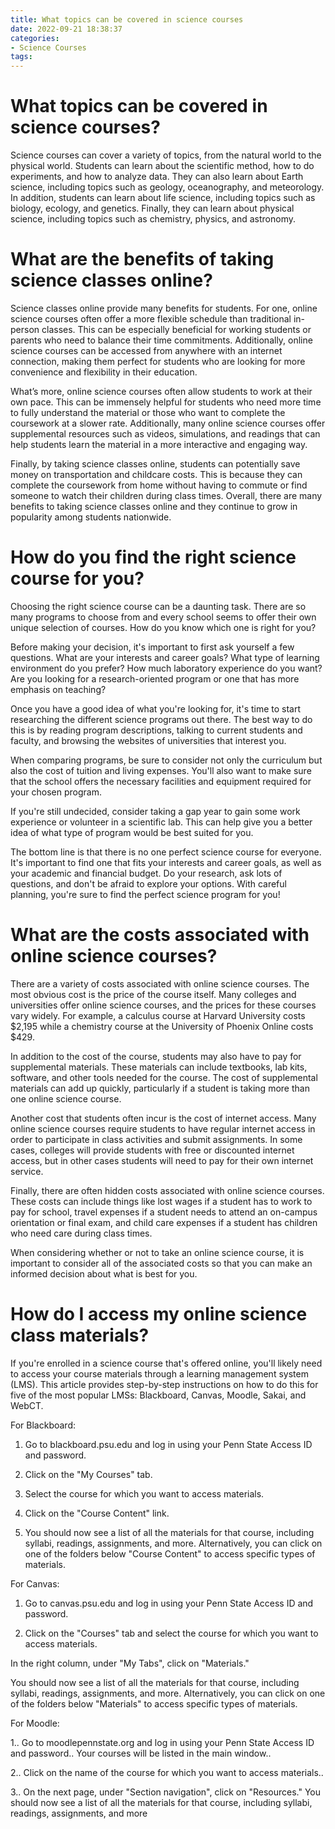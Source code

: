 ```yaml
---
title: What topics can be covered in science courses
date: 2022-09-21 18:38:37
categories:
- Science Courses
tags:
---
```



#  What topics can be covered in science courses?

Science courses can cover a variety of topics, from the natural world to the physical world. Students can learn about the scientific method, how to do experiments, and how to analyze data. They can also learn about Earth science, including topics such as geology, oceanography, and meteorology. In addition, students can learn about life science, including topics such as biology, ecology, and genetics. Finally, they can learn about physical science, including topics such as chemistry, physics, and astronomy.

#  What are the benefits of taking science classes online?

Science classes online provide many benefits for students. For one, online science courses often offer a more flexible schedule than traditional in-person classes. This can be especially beneficial for working students or parents who need to balance their time commitments. Additionally, online science courses can be accessed from anywhere with an internet connection, making them perfect for students who are looking for more convenience and flexibility in their education.

What’s more, online science courses often allow students to work at their own pace. This can be immensely helpful for students who need more time to fully understand the material or those who want to complete the coursework at a slower rate. Additionally, many online science courses offer supplemental resources such as videos, simulations, and readings that can help students learn the material in a more interactive and engaging way.

Finally, by taking science classes online, students can potentially save money on transportation and childcare costs. This is because they can complete the coursework from home without having to commute or find someone to watch their children during class times. Overall, there are many benefits to taking science classes online and they continue to grow in popularity among students nationwide.

#  How do you find the right science course for you?

Choosing the right science course can be a daunting task. There are so many programs to choose from and every school seems to offer their own unique selection of courses. How do you know which one is right for you?

Before making your decision, it's important to first ask yourself a few questions. What are your interests and career goals? What type of learning environment do you prefer? How much laboratory experience do you want? Are you looking for a research-oriented program or one that has more emphasis on teaching?

Once you have a good idea of what you're looking for, it's time to start researching the different science programs out there. The best way to do this is by reading program descriptions, talking to current students and faculty, and browsing the websites of universities that interest you.

When comparing programs, be sure to consider not only the curriculum but also the cost of tuition and living expenses. You'll also want to make sure that the school offers the necessary facilities and equipment required for your chosen program.

If you're still undecided, consider taking a gap year to gain some work experience or volunteer in a scientific lab. This can help give you a better idea of what type of program would be best suited for you.

The bottom line is that there is no one perfect science course for everyone. It's important to find one that fits your interests and career goals, as well as your academic and financial budget. Do your research, ask lots of questions, and don't be afraid to explore your options. With careful planning, you're sure to find the perfect science program for you!

#  What are the costs associated with online science courses?

There are a variety of costs associated with online science courses. The most obvious cost is the price of the course itself. Many colleges and universities offer online science courses, and the prices for these courses vary widely. For example, a calculus course at Harvard University costs $2,195 while a chemistry course at the University of Phoenix Online costs $429.

In addition to the cost of the course, students may also have to pay for supplemental materials. These materials can include textbooks, lab kits, software, and other tools needed for the course. The cost of supplemental materials can add up quickly, particularly if a student is taking more than one online science course.

Another cost that students often incur is the cost of internet access. Many online science courses require students to have regular internet access in order to participate in class activities and submit assignments. In some cases, colleges will provide students with free or discounted internet access, but in other cases students will need to pay for their own internet service.

Finally, there are often hidden costs associated with online science courses. These costs can include things like lost wages if a student has to work to pay for school, travel expenses if a student needs to attend an on-campus orientation or final exam, and child care expenses if a student has children who need care during class times.

When considering whether or not to take an online science course, it is important to consider all of the associated costs so that you can make an informed decision about what is best for you.

#  How do I access my online science class materials?

If you're enrolled in a science course that's offered online, you'll likely need to access your course materials through a learning management system (LMS). This article provides step-by-step instructions on how to do this for five of the most popular LMSs: Blackboard, Canvas, Moodle, Sakai, and WebCT.

For Blackboard:

1. Go to blackboard.psu.edu and log in using your Penn State Access ID and password.

2. Click on the "My Courses" tab.

3. Select the course for which you want to access materials.

4. Click on the "Course Content" link.

5. You should now see a list of all the materials for that course, including syllabi, readings, assignments, and more. Alternatively, you can click on one of the folders below "Course Content" to access specific types of materials.

For Canvas:

1. Go to canvas.psu.edu and log in using your Penn State Access ID and password.

2. Click on the "Courses" tab and select the course for which you want to access materials.



  In the right column, under "My Tabs", click on "Materials."



  You should now see a list of all the materials for that course, including syllabi, readings, assignments, and more. Alternatively, you can click on one of the folders below "Materials" to access specific types of materials.



  For Moodle: 

1.. Go to moodlepennstate.org and log in using your Penn State Access ID and password.. Your courses will be listed in the main window.. 

2.. Click on the name of the course for which you want to access materials.. 

3.. On the next page, under "Section navigation", click on "Resources." You should now see a list of all the materials for that course, including syllabi, readings, assignments, and more